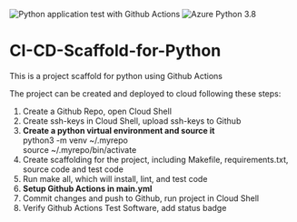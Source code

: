 ![Python application test with Github Actions](https://github.com/yueyang0115/CI-CD-Scaffold-for-Python/workflows/Python%20application%20test%20with%20Github%20Actions/badge.svg)
![Azure Python 3.8](https://github.com/yueyang0115/CI-CD-Scaffold-for-Python/workflows/Azure%20Python%203.8/badge.svg)

# CI-CD-Scaffold-for-Python
This is a project scaffold for python using Github Actions  

The project can be created and deployed to cloud following these steps:  
1. Create a Github Repo, open Cloud Shell  
2. Create ssh-keys in Cloud Shell, upload ssh-keys to Github  
3. **Create a python virtual environment and source it**  
   python3 -m venv ~/.myrepo  
   source ~/.myrepo/bin/activate  
4. Create scaffolding for the project, including Makefile, requirements.txt, source code and test code  
5. Run make all, which will install, lint, and test code  
6. **Setup Github Actions in main.yml**
7. Commit changes and push to Github, run project in Cloud Shell
8. Verify Github Actions Test Software, add status badge


